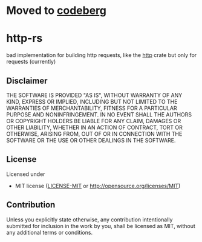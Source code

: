 # Moved to [codeberg](https://codeberg.org/tilmanmixyz/http-rs)

# http-rs
bad implementation for building http requests, like the [http](https://crates.io/crates/http) crate but only for requests (currently)

## Disclaimer

THE SOFTWARE IS PROVIDED "AS IS", WITHOUT WARRANTY OF ANY KIND, EXPRESS OR
IMPLIED, INCLUDING BUT NOT LIMITED TO THE WARRANTIES OF MERCHANTABILITY,
FITNESS FOR A PARTICULAR PURPOSE AND NONINFRINGEMENT. IN NO EVENT SHALL THE
AUTHORS OR COPYRIGHT HOLDERS BE LIABLE FOR ANY CLAIM, DAMAGES OR OTHER
LIABILITY, WHETHER IN AN ACTION OF CONTRACT, TORT OR OTHERWISE, ARISING FROM,
OUT OF OR IN CONNECTION WITH THE SOFTWARE OR THE USE OR OTHER DEALINGS IN THE
SOFTWARE.

## License

Licensed under

 * MIT license
   ([LICENSE-MIT](LICENSE-MIT) or http://opensource.org/licenses/MIT)

## Contribution

Unless you explicitly state otherwise, any contribution intentionally submitted for inclusion in the work by you, shall be licensed as MIT, without any additional terms or conditions.
